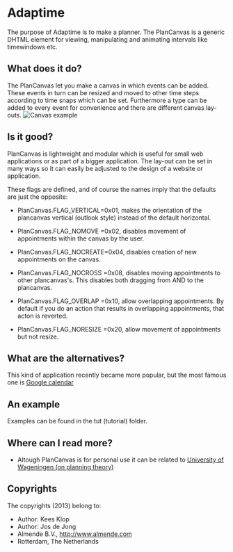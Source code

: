 <!-- Uses markdown syntax for neat display at github -->

# Adaptime
The purpose of Adaptime is to make a planner. The PlanCanvas is a generic DHTML element for viewing, manipulating and animating intervals like timewindows etc.

## What does it do?
The PlanCanvas let you make a canvas in which events can be added. These events in turn can be resized and moved to other time steps according to time snaps which can be set. Furthermore a type can be added to every event for convenience and there are different canvas lay-outs.
![Canvas example](https://raw.github.com/NASTYJJ/Adaptime/507a7358dd70c2ce783ee1b5223f604af930f4b4/canvas.png "Example of a simple canvas (grey) with events (orange)")

## Is it good?
PlanCanvas is lightweight and modular which is useful for small web applications or as part of a bigger application. The lay-out can be set in many ways so it can easily be adjusted to the design of a website or application.

These flags are defined, and of course the names imply that the defaults are just the opposite:

* PlanCanvas.FLAG_VERTICAL=0x01, makes the orientation of the plancanvas vertical (outlook style) instead of the default horizontal.

* PlanCanvas.FLAG_NOMOVE =0x02, disables movement of appointments within the canvas by the user.

* PlanCanvas.FLAG_NOCREATE=0x04, disables creation of new appointments on the canvas.

* PlanCanvas.FLAG_NOCROSS =0x08, disables moving appointments to other plancanvas's. This disables both dragging from AND to the plancanvas.

* PlanCanvas.FLAG_OVERLAP =0x10, allow overlapping appointments. By default if you do an action that results in overlapping appointments, that acton is reverted.

* PlanCanvas.FLAG_NORESIZE =0x20, allow movement of appointments but not resize.

## What are the alternatives?
This kind of application recently became more popular, but the most famous one is
[Google calendar](http://en.wikipedia.org/wiki/Google_Calendar)

## An example
Examples can be found in the tut (tutorial) folder.

## Where can I read more?
* Altough PlanCanvas is for personal use it can be related to [University of Wageningen (on planning theory)](http://library.wur.nl/WebQuery/clc/362181)

## Copyrights
The copyrights (2013) belong to:

- Author: Kees Klop
- Author: Jos de Jong
- Almende B.V., http://www.almende.com
- Rotterdam, The Netherlands
